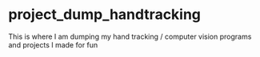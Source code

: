 # project_dump_handtracking
This is where I am dumping my hand tracking / computer vision programs and projects I made for fun 
